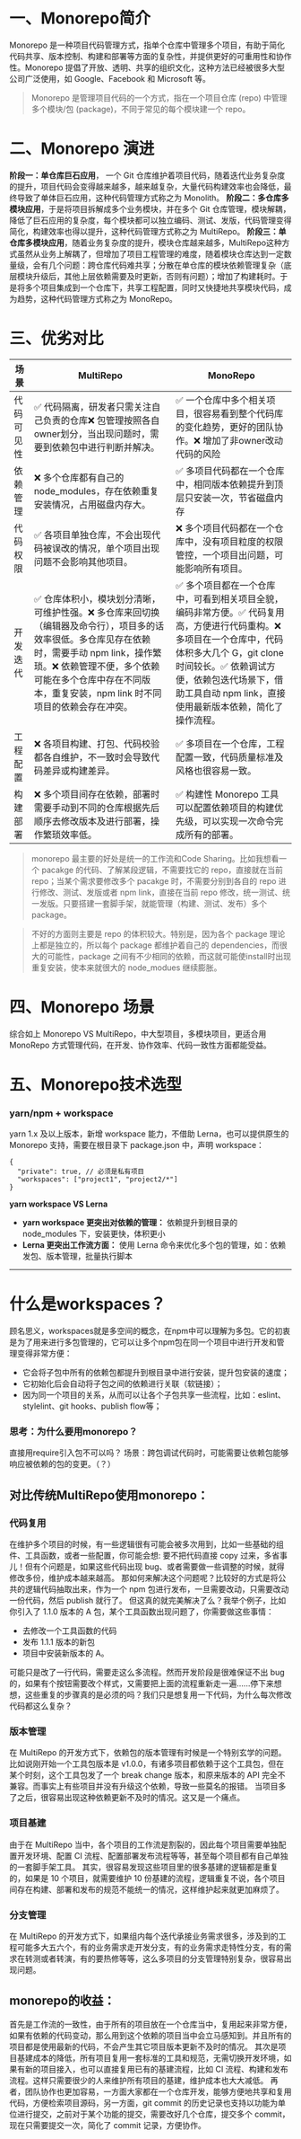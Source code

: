 # 一、Monorepo简介
Monorepo 是一种项目代码管理方式，指单个仓库中管理多个项目，有助于简化代码共享、版本控制、构建和部署等方面的复杂性，并提供更好的可重用性和协作性。Monorepo 提倡了开放、透明、共享的组织文化，这种方法已经被很多大型公司广泛使用，如 Google、Facebook 和 Microsoft 等。

> Monorepo 是管理项目代码的一个方式，指在一个项目仓库 (repo) 中管理多个模块/包 (package)，不同于常见的每个模块建一个 repo。

# 二、Monorepo 演进
**阶段一：单仓库巨石应用**， 一个 Git 仓库维护着项目代码，随着迭代业务复杂度的提升，项目代码会变得越来越多，越来越复杂，大量代码构建效率也会降低，最终导致了单体巨石应用，这种代码管理方式称之为 Monolith。
**阶段二：多仓库多模块应用**，于是将项目拆解成多个业务模块，并在多个 Git 仓库管理，模块解耦，降低了巨石应用的复杂度，每个模块都可以独立编码、测试、发版，代码管理变得简化，构建效率也得以提升，这种代码管理方式称之为 MultiRepo。
**阶段三：单仓库多模块应用**，随着业务复杂度的提升，模块仓库越来越多，MultiRepo这种方式虽然从业务上解耦了，但增加了项目工程管理的难度，随着模块仓库达到一定数量级，会有几个问题：跨仓库代码难共享；分散在单仓库的模块依赖管理复杂（底层模块升级后，其他上层依赖需要及时更新，否则有问题）；增加了构建耗时。于是将多个项目集成到一个仓库下，共享工程配置，同时又快捷地共享模块代码，成为趋势，这种代码管理方式称之为 MonoRepo。

# 三、优劣对比
|  场景  |   MultiRepo   |   MonoRepo   |
|----------|----------------|-----------------|
|代码可见性|✅ 代码隔离，研发者只需关注自己负责的仓库❌ 包管理按照各自owner划分，当出现问题时，需要到依赖包中进行判断并解决。|✅ 一个仓库中多个相关项目，很容易看到整个代码库的变化趋势，更好的团队协作。❌ 增加了非owner改动代码的风险|
|依赖管理|❌ 多个仓库都有自己的 node_modules，存在依赖重复安装情况，占用磁盘内存大。|✅ 多项目代码都在一个仓库中，相同版本依赖提升到顶层只安装一次，节省磁盘内存|
|代码权限|✅ 各项目单独仓库，不会出现代码被误改的情况，单个项目出现问题不会影响其他项目。|❌ 多个项目代码都在一个仓库中，没有项目粒度的权限管控，一个项目出问题，可能影响所有项目。|
|开发迭代|✅ 仓库体积小，模块划分清晰，可维护性强。❌ 多仓库来回切换（编辑器及命令行），项目多的话效率很低。多仓库见存在依赖时，需要手动 npm link，操作繁琐。❌ 依赖管理不便，多个依赖可能在多个仓库中存在不同版本，重复安装，npm link 时不同项目的依赖会存在冲突。|✅ 多个项目都在一个仓库中，可看到相关项目全貌，编码非常方便。✅ 代码复用高，方便进行代码重构。❌ 多项目在一个仓库中，代码体积多大几个 G，git clone时间较长。✅ 依赖调试方便，依赖包迭代场景下，借助工具自动 npm link，直接使用最新版本依赖，简化了操作流程。|
|工程配置|❌ 各项目构建、打包、代码校验都各自维护，不一致时会导致代码差异或构建差异。|✅ 多项目在一个仓库，工程配置一致，代码质量标准及风格也很容易一致。|
|构建部署|❌ 多个项目间存在依赖，部署时需要手动到不同的仓库根据先后顺序去修改版本及进行部署，操作繁琐效率低。|✅ 构建性 Monorepo 工具可以配置依赖项目的构建优先级，可以实现一次命令完成所有的部署。|

> monorepo 最主要的好处是统一的工作流和Code Sharing。比如我想看一个 pacakge 的代码、了解某段逻辑，不需要找它的 repo，直接就在当前 repo；当某个需求要修改多个 pacakge 时，不需要分别到各自的 repo 进行修改、测试、发版或者 npm link，直接在当前 repo 修改，统一测试、统一发版。只要搭建一套脚手架，就能管理（构建、测试、发布）多个 package。

> 不好的方面则主要是 repo 的体积较大。特别是，因为各个 package 理论上都是独立的，所以每个 package 都维护着自己的 dependencies，而很大的可能性，package 之间有不少相同的依赖，而这就可能使install时出现重复安装，使本来就很大的 node_modues 继续膨胀。

# 四、Monorepo 场景
综合如上 Monorepo VS MultiRepo，中大型项目，多模块项目，更适合用 MonoRepo 方式管理代码，在开发、协作效率、代码一致性方面都能受益。

# 五、Monorepo技术选型
### yarn/npm + workspace
yarn 1.x 及以上版本，新增 workspace 能力，不借助 Lerna，也可以提供原生的 Monorepo 支持，需要在根目录下 package.json 中，声明 workspace：
```
{
  "private": true, // 必须是私有项目
  "workspaces": ["project1", "project2/*"]
}
```
**yarn workspace VS Lerna**

- **yarn workspace 更突出对依赖的管理：** 依赖提升到根目录的 node_modules 下，安装更快，体积更小
- **Lerna 更突出工作流方面：** 使用 Lerna 命令来优化多个包的管理，如：依赖发包、版本管理，批量执行脚本

<hr>

# 什么是workspaces？
顾名思义，workspaces就是多空间的概念，在npm中可以理解为多包。它的初衷是为了用来进行多包管理的，它可以让多个npm包在同一个项目中进行开发和管理变得非常方便：
- 它会将子包中所有的依赖包都提升到根目录中进行安装，提升包安装的速度；
- 它初始化后会自动将子包之间的依赖进行关联（软链接）；
- 因为同一个项目的关系，从而可以让各个子包共享一些流程，比如：eslint、stylelint、git hooks、publish flow等；

### 思考：为什么要用monorepo？
直接用require引入包不可以吗？
场景：跨包调试代码时，可能需要让依赖包能够响应被依赖的包的变更。（？）

## 对比传统MultiRepo使用monorepo：
### 代码复用
在维护多个项目的时候，有一些逻辑很有可能会被多次用到，比如一些基础的组件、工具函数，或者一些配置，你可能会想: 要不把代码直接 copy 过来，多省事儿！但有个问题是，如果这些代码出现 bug、或者需要做一些调整的时候，就得修改多份，维护成本越来越高。
那如何来解决这个问题呢？比较好的方式是将公共的逻辑代码抽取出来，作为一个 npm 包进行发布，一旦需要改动，只需要改动一份代码，然后 publish 就行了。
但这真的就完美解决了么？我举个例子，比如你引入了 1.1.0 版本的 A 包，某个工具函数出现问题了，你需要做这些事情：
- 去修改一个工具函数的代码
- 发布 1.1.1 版本的新包
- 项目中安装新版本的 A。

可能只是改了一行代码，需要走这么多流程。然而开发阶段是很难保证不出 bug 的，如果有个按钮需要改个样式，又需要把上面的流程重新走一遍......停下来想想，这些重复的步骤真的是必须的吗？我们只是想复用一下代码，为什么每次修改代码都这么复杂？

### 版本管理
在 MultiRepo 的开发方式下，依赖包的版本管理有时候是一个特别玄学的问题。比如说刚开始一个工具包版本是 v1.0.0，有诸多项目都依赖于这个工具包，但在某个时刻，这个工具包发了一个 break change 版本，和原来版本的 API 完全不兼容。而事实上有些项目并没有升级这个依赖，导致一些莫名的报错。
当项目多了之后，很容易出现这种依赖更新不及时的情况。这又是一个痛点。

### 项目基建
由于在 MultiRepo 当中，各个项目的工作流是割裂的，因此每个项目需要单独配置开发环境、配置 CI 流程、配置部署发布流程等等，甚至每个项目都有自己单独的一套脚手架工具。
其实，很容易发现这些项目里的很多基建的逻辑都是重复的，如果是 10 个项目，就需要维护 10 份基建的流程，逻辑重复不说，各个项目间存在构建、部署和发布的规范不能统一的情况，这样维护起来就更加麻烦了。

### 分支管理
在 MultiRepo 的开发方式下，如果组内每个迭代承接业务需求很多，涉及到的工程可能多大五六个，有的业务需求走开发分支，有的业务需求走特性分支，有的需求在转测或者转演，有的要热修等等，这么多项目的分支管理特别复杂，很容易出现问题。

## monorepo的收益：
首先是工作流的一致性，由于所有的项目放在一个仓库当中，复用起来非常方便，如果有依赖的代码变动，那么用到这个依赖的项目当中会立马感知到。并且所有的项目都是使用最新的代码，不会产生其它项目版本更新不及时的情况。
其次是项目基建成本的降低，所有项目复用一套标准的工具和规范，无需切换开发环境，如果有新的项目接入，也可以直接复用已有的基建流程，比如 CI 流程、构建和发布流程。这样只需要很少的人来维护所有项目的基建，维护成本也大大减低。
再者，团队协作也更加容易，一方面大家都在一个仓库开发，能够方便地共享和复用代码，方便检索项目源码，另一方面，git commit 的历史记录也支持以功能为单位进行提交，之前对于某个功能的提交，需要改好几个仓库，提交多个 commit，现在只需要提交一次，简化了 commit 记录，方便协作。